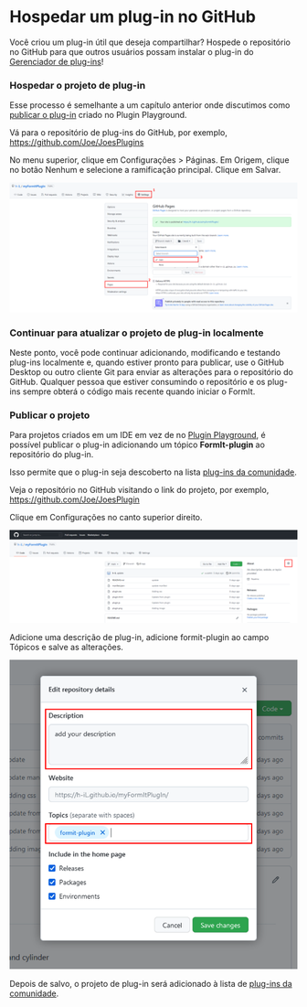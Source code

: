 # Hospedar um plug-in no GitHub

Você criou um plug-in útil que deseja compartilhar? Hospede o repositório no GitHub para que outros usuários possam instalar o plug-in do [Gerenciador de plug-ins](../../how-to-use-plug-ins.md#plugin-manager)!

### Hospedar o projeto de plug-in

Esse processo é semelhante a um capítulo anterior onde discutimos como [publicar o plug-in](../your-first-plugin/publishing-your-project.md) criado no Plugin Playground.

Vá para o repositório de plug-ins do GitHub, por exemplo, https://github.com/Joe/JoesPlugins

No menu superior, clique em Configurações > Páginas. Em Origem, clique no botão Nenhum e selecione a ramificação principal. Clique em Salvar.

![](<../../../.gitbook/assets/image (74).png>)

### Continuar para atualizar o projeto de plug-in localmente

Neste ponto, você pode continuar adicionando, modificando e testando plug-ins localmente e, quando estiver pronto para publicar, use o GitHub Desktop ou outro cliente Git para enviar as alterações para o repositório do GitHub. Qualquer pessoa que estiver consumindo o repositório e os plug-ins sempre obterá o código mais recente quando iniciar o FormIt.

### Publicar o projeto

Para projetos criados em um IDE em vez de no [Plugin Playground](../your-first-plugin/plugin-playground.md), é possível publicar o plug-in adicionando um tópico **FormIt-plugin** ao repositório do plug-in.

Isso permite que o plug-in seja descoberto na lista [plug-ins da comunidade](../../example-1/formit-plugin-community.md).

Veja o repositório no GitHub visitando o link do projeto, por exemplo, https://github.com/Joe/JoesPlugin

Clique em Configurações no canto superior direito.

![](<../../../.gitbook/assets/image (39).png>)

Adicione uma descrição de plug-in, adicione formit-plugin ao campo Tópicos e salve as alterações.

![](<../../../.gitbook/assets/image (54).png>)

Depois de salvo, o projeto de plug-in será adicionado à lista de [plug-ins da comunidade](https://github.com/topics/formit-plugin).

###
